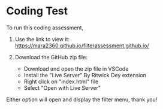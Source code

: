 # Coding Test

To run this coding assessment,

1) Use the link to view it: https://mara2360.github.io/filterassessment.github.io/

2) Download the GitHub zip file:
   - Download and open the zip file in VSCode
   - Install the "Live Server" By Ritwick Dey extension
   - Right click on "index.html" file
   - Select "Open with Live Server"

Either option will open and display the filter menu, thank you!

